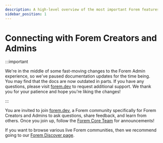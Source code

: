 ```yaml
---
description: A high-level overview of the most important Forem features.
sidebar_position: 1
---
```


# Connecting with Forem Creators and Admins

:::important

We're in the middle of some fast-moving changes to the Forem Admin experience, so we've paused documentation updates for the time being. You may find that the docs are now outdated in parts. If you have any questions, please visit [forem.dev](https://forem.dev) to request additional support. We thank you for your patience and hope you're liking the changes!

:::

You are invited to join [forem.dev](https://forem.dev/), a Forem community specifically for Forem Creators and Admins to ask questions, share feedback, and learn from others. Once you join up, follow the [Forem Core Team](https://forem.dev/foremteam) for announcements!

If you want to browse various live Forem communities, then we recommend going to our [Forem Discover page](https://www.forem.com/discover/).
